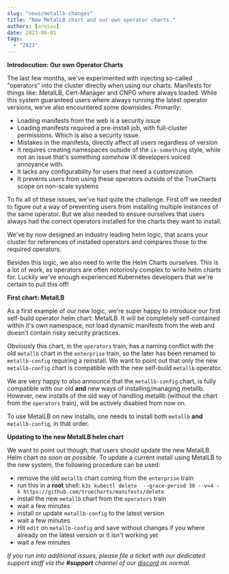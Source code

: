 ```yaml
---
slug: "news/metallb-changes"
title: "New MetalLB chart and our own operator charts."
authors: [ornias]
date: 2023-06-01
tags:
  - "2023"
---
```


**Introdocution: Our own Operator Charts**

The last few months, we've experimented with injecting so-called "operators" into the cluster directly when using our charts. Manifests for things like: MetalLB, Cert-Manager and CNPG where always loaded.
While this system guaranteed users where always running the latest operator versions, we've also encountered some downsides. Primarily:

- Loading manifests from the web is a security issue
- Loading manifests required a pre-install job, with full-cluster permissions. Which is also a security issue.
- Mistakes in the manifests, directly affect all users regardless of version
- It requires creating namespaces outside of the `ix-something` style, while not an issue that's something _somehow_ iX developers voiced annoyance with.
- It lacks any configurability for users that need a customization
- It prevents users from using these operators outside of the TrueCharts scope on non-scale systems

To fix all of these issues, we've had quite the challenge. First off we needed to figure out a way of preventing users from installing multiple instances of the same operator.
But we also needed to ensure ourselves that users always had the correct operators installed for the charts they want to install.

We've by now designed an industry leading helm logic, that scans your cluster for references of installed operators and compares those to the required operators.

Besides this logic, we also need to write the Helm Charts ourselves. This is a lot of work, as operators are often notoriosly complex to write helm charts for.
Luckily we've enough experienced Kubernetes developers that we're certain to pull this off!

**First chart: MetalLB**

As a first example of our new logic, we're super happy to introduce our first self-build operator helm chart: MetalLB.
It will be completely self-contained within it's own namespace, not load dynamic manifests from the web and doesn't contain risky security practices.

Obviously this chart, in the `operators` train, has a naming conflict with the old `metallb` chart in the `enterprise` train, so the later has been renamed to `metallb-config` requiring a reinstall.
We want to point out that only the new `metallb-config` chart is compatible with the new self-build `metallb` operator.

We are very happy to also announce that the `metallb-config` chart, is fully compatible with our old **and** new ways of installing/managing metallb.
However, new installs of the old way of handling metallb (without the chart from the `operators` train), will be actively disabled from now on.

To use MetalLB on new installs, one needs to install both `metallb` **and** `metallb-config`, in that order.

**Updating to the new MetalLB helm chart**

We want to point out though, that users should update the new MetalLB Helm chart _as soon as possible_.
To update a current install using MetalLB to the new system, the following procedure can be used:

- remove the old `metallb` chart coming from the `enterprise` train
- run this in a **root** shell: `k3s kubectl delete  --grace-period 30 --v=4 -k https://github.com/truecharts/manifests/delete`
- install the new `metallb` chart from the `operators` train
- wait a few minutes
- install or update `metallb-config` to the latest version
- wait a few minutes
- Hit `edit` on `metallb-config` and save without changes if you where already on the latest version or it isn't working yet
- wait a few minutes

_If you run into additional issues, please file a ticket with our dedicated support staff via the **#support** channel of our [discord](/s/discord) as normal._
